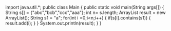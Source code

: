 import java.util.*;
public class Main {
    public static void main(String args[]) {
        String s[] = {"abc","bcb","ccc","aaa"};
        int n= s.length;
        ArrayList<Integer> result = new ArrayList<Integer>();
        String s1 = "a";
        for(int i =0;i<n;i++) {
            if(s[i].contains(s1)) {
                result.add(i);
            }
        }
        System.out.println(result);
    }
}
